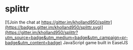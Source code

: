 # splittr

[![Join the chat at https://gitter.im/kholland950/splittr](https://badges.gitter.im/kholland950/splittr.svg)](https://gitter.im/kholland950/splittr?utm_source=badge&utm_medium=badge&utm_campaign=pr-badge&utm_content=badge)
JavaScript game built in EaselJS
